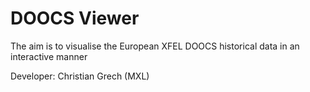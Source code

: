 # DOOCS Viewer

The aim is to visualise the European XFEL DOOCS historical data in an interactive manner

Developer: Christian Grech (MXL)
